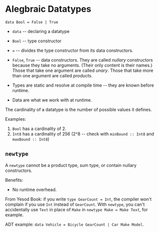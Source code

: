 # Alegbraic Datatypes

    data Bool = False | True

* `data` -- declaring a datatype
* `Bool` -- type constructor
* `=` -- divides the type constructor from its data constructors.
* `False`, `True` -- data constructors. They are called _nullary_ constructors because they take no arguments. (Their only content is their names.) Those that take one argument are called _unary_. Those that take more than one argument are called _products_.

* Types are static and resolve at compile time -- they are known before runtime.
* Data are what we work with at runtime.

The cardinality of a datatype is the number of possible values it defines.

Examples:

1. `Bool` has a cardinality of 2.
2. `Int8` has a cardinality of 256 (2^8 -- check with `minBound :: Int8` and `maxBound :: Int8`)

## `newtype`

A `newtype` cannot be a product type, sum type, or contain nullary constructors.

Benefits:

* No runtime overhead.

From Yesod Book: if you write `type GearCount = Int`, the compiler won't complain if you use `Int` instead of `GearCount`. With `newtype`, you can't accidentally use `Text` in place of `Make` in `newtype Make = Make Text`, for example.

ADT example: `data Vehicle = Bicycle GearCount | Car Make Model`.
